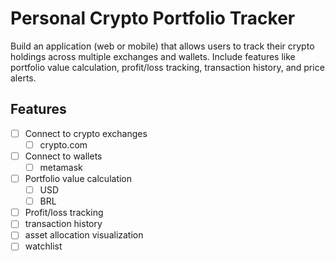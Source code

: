 # Personal Crypto Portfolio Tracker
Build an application (web or mobile) that allows users to track their crypto holdings across multiple exchanges and wallets. Include features like portfolio value calculation, profit/loss tracking, transaction history, and price alerts.

## Features
- [ ] Connect to crypto exchanges
  - [ ] crypto.com
- [ ] Connect to wallets
  - [ ] metamask
- [ ] Portfolio value calculation
  - [ ] USD
  - [ ] BRL
- [ ] Profit/loss tracking
- [ ] transaction history
- [ ] asset allocation visualization 
- [ ] watchlist
